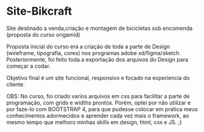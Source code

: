# Site-Bikcraft
Site destinado a venda,criação e montagem de bicicletas sob encomenda (proposta do curso origamid)


Proposta inicial do curso era a criação de toda a parte de Design (wireframe, tipografia, cores) nos programas adobe xd/figma/sketch.
Posteriormente, foi feito toda a exportação dos arquivos do Design para começar a codar.

Objetivo final é um site funcional, responsivo e focado na experiencia do cliente.

OBS: No curso, foi criado varios arquivos em css para facilitar a parte de programação, com grids e widths prontos. Porém, optei por não utilizar e por faze-lo com BOOTSTRAP 4, para que pudesse colocar em prática meus conhecimentos adormecidos e aprender cada vez mais o framework, ao mesmo tempo que melhoro minhas skills em design, html, css e JS. ;)
